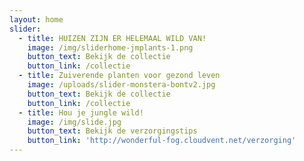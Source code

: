 ```yaml
---
layout: home
slider:
  - title: HUIZEN ZIJN ER HELEMAAL WILD VAN!
    image: /img/sliderhome-jmplants-1.png
    button_text: Bekijk de collectie
    button_link: /collectie
  - title: Zuiverende planten voor gezond leven
    image: /uploads/slider-monstera-bontv2.jpg
    button_text: Bekijk de collectie
    button_link: /collectie
  - title: Hou je jungle wild!
    image: /img/slide.jpg
    button_text: Bekijk de verzorgingstips
    button_link: 'http://wonderful-fog.cloudvent.net/verzorging'
---
```



